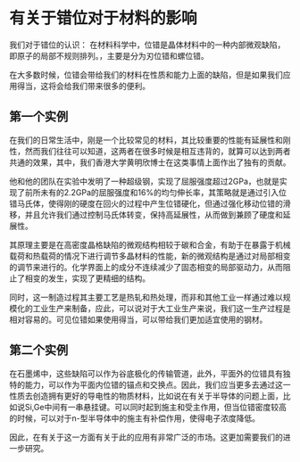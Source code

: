 # 有关于错位对于材料的影响

我们对于错位的认识：
在材料科学中，位错是晶体材料中的一种内部微观缺陷，即原子的局部不规则排列。，主要是分为刃位错和螺位错。

在大多数时候，位错会带给我们的材料在性质和能力上面的缺陷，但是如果我们应用得当，这将会给我们带来很多的便利。

## 第一个实例

在我们的日常生活中，刚是一个比较常见的材料，其比较重要的性能有延展性和刚性，然而我们往往可以知道，这两者在很多时候是相互违背的，就算可以达到两者共通的效果，其中，我们香港大学黄明欣博士在这类事情上面作出了独有的贡献。

他和他的团队在实验中发明了一种超级钢，实现了屈服强度超过2GPa，也就是实现了前所未有的2.2GPa的屈服强度和16%的均匀伸长率，其策略就是通过引入位错马氏体，使得刚的硬度在回火的过程中产生位错硬化，但通过强化移动位错的滑移，并且允许我们通过控制马氏体转变，保持高延展性，从而做到兼顾了硬度和延展性。

其原理主要是在高密度晶格缺陷的微观结构相较于碳和合金，有助于在暴露于机械载荷和热载荷的情况下进行调节多晶材料的性能，新的微观结构是通过对局部相变的调节来进行的。化学界面上的成分不连续减少了固态相变的局部驱动力，从而阻止了相变的发生，实现了更精细的结构。

同时，这一制造过程其主要工艺是热轧和热处理，而非和其他工业一样通过难以规模化的工业生产来制备，应此，可以说对于大工业生产来说，我们这一生产过程是相对容易的。可见位错如果使用得当，可以带给我们更加适宜使用的钢材。


## 第二个实例

在石墨烯中，这些缺陷可以作为谷底极化的传输管道，此外，平面外的位错具有独特的能力，可以作为平面内位错的锚点和交换点。因此，我们应当更多去通过这一性质去创造拥有更好的导电性的物质材料，比如说在有关于半导体的问题上面，比如说Si,Ge中间有一串悬挂键。可以同时起到施主和受主作用，但当位错密度较高的时候，可以对于n-型半导体中的施主有补偿作用，使得电子浓度降低。

因此，在有关于这一方面有关于此的应用有非常广泛的市场。这更加需要我们的进一步研究。




